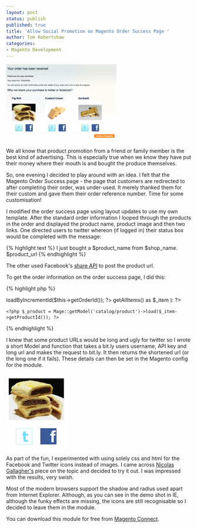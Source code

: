 ```yaml
---
layout: post
status: publish
published: true
title: 'Allow Social Promotion on Magento Order Success Page '
author: Tom Robertshaw
categories:
- Magento Development
---
```

<img src="/img/2010/07/Order-Success-Page-300x209.png" alt="Order Success Page" title="Order Success Page" />

We all know that product promotion from a friend or family member is the best kind of advertising.  This is especially true when we know they have put their money where their mouth is and bought the produce themselves.

So, one evening I decided to play around with an idea.  I felt that the Magento Order Success page - the page that customers are redirected to after completing their order, was under-used.  It merely thanked them for their custom and gave them their order reference number.  Time for some customisation!

I modified the order success page using layout updates to use my own template.  After the standard order information I looped through the products in the order and displayed the product name, product image and then two links.  One directed users to twitter whereon (if logged in) their status box would be completed with the message:

{% highlight text %}
I just bought a $product_name from $shop_name. $product_url
{% endhighlight %}

The other used Facebook's <a href="http://wiki.developers.facebook.com/index.php/Facebook_Share">share API</a> to post the product url.

To get the order information on the order success page, I did this:

{% highlight php %}
<?php $_order = Mage::getModel('sales/order')->loadByIncrementId($this->getOrderId()); ?>
<?php foreach ( $_order->getAllItems() as $_item ): ?>
	<?php $_product = Mage::getModel('catalog/product')->load($_item->getProductId()); ?>
<?php endforeach; ?>
{% endhighlight %}

I knew that some product URLs would be long and ugly for twitter so I wrote a short Model and function that takes a bit.ly users username, API key and long url and makes the request to bit.ly.  It then returns the shortened url (or the long one if it fails).  These details can then be set in the Magento config for the module.

<img src="/img/2010/07/Internet-Explorer-Degradation.png" alt="Internet Explorer Degradation" title="Internet Explorer Degradation" />

As part of the fun, I experimented with using solely css and html for the Facebook and Twitter icons instead of images.  I came across <a href="http://nicolasgallagher.com/experimental-pure-css-social-media-icons/">Nicolas Gallagher's</a> piece on the topic and decided to try it out.  I was impressed with the results, very swish.

Most of the modern browsers support the shadow and radius used apart from Internet Explorer.   Although, as you can see in the demo shot in IE, although the funky effects are missing, the icons are still recognisable so I decided to leave them in the module.

You can download this module for free from <a href="http://www.magentocommerce.com/magento-connect/Meanbee/extension/4103/meanbee_ordershare">Magento Connect</a>.
